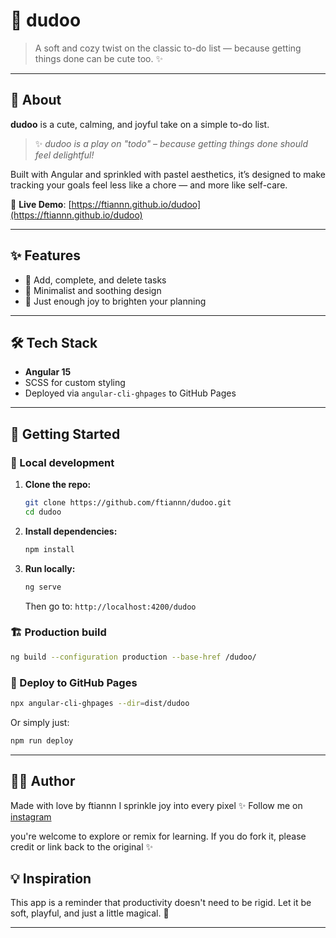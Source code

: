 # 🧸 dudoo

> A soft and cozy twist on the classic to-do list — because getting things done can be cute too. ✨

---

## 🌼 About

**dudoo** is a cute, calming, and joyful take on a simple to-do list.

> ✨ _dudoo is a play on "todo" – because getting things done should feel delightful!_

Built with Angular and sprinkled with pastel aesthetics, it’s designed to make tracking your goals feel less like a chore — and more like self-care.

🔗 **Live Demo**: [https://ftiannn.github.io/dudoo](https://ftiannn.github.io/dudoo)

---

## ✨ Features

- 📝 Add, complete, and delete tasks
- 🎀 Minimalist and soothing design
- 💖 Just enough joy to brighten your planning

---

## 🛠 Tech Stack

- **Angular 15**
- SCSS for custom styling
- Deployed via `angular-cli-ghpages` to GitHub Pages

---

## 🚀 Getting Started

### 🧪 Local development

1. **Clone the repo:**

   ```bash
   git clone https://github.com/ftiannn/dudoo.git
   cd dudoo
   ```

2. **Install dependencies:**

   ```bash
   npm install
   ```

3. **Run locally:**

   ```bash
   ng serve
   ```

   Then go to: `http://localhost:4200/dudoo`

### 🏗 Production build

```bash
ng build --configuration production --base-href /dudoo/
```

### 🚢 Deploy to GitHub Pages

```bash
npx angular-cli-ghpages --dir=dist/dudoo
```

Or simply just:

```bash
npm run deploy
```

---

## 👩‍🎨 Author

Made with love by ftiannn
I sprinkle joy into every pixel ✨
Follow me on [instagram](https://instagram.com/ftiannn)

you're welcome to explore or remix for learning.
If you do fork it, please credit or link back to the original ✨

## 💡 Inspiration

This app is a reminder that productivity doesn't need to be rigid.
Let it be soft, playful, and just a little magical. 🌈

---
